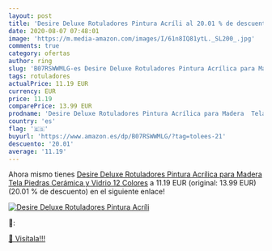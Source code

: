 ```yaml
---
layout: post
title: 'Desire Deluxe Rotuladores Pintura Acríli al 20.01 % de descuento'
date: 2020-08-07 07:48:01
image: 'https://m.media-amazon.com/images/I/61n8IQ81ytL._SL200_.jpg'
comments: true
category: ofertas
author: ring
slug: 'B07RSWWMLG-es Desire Deluxe Rotuladores Pintura Acrílica para Madera...'
tags: rotuladores
actualPrice: 11.19 EUR
currency: EUR
price: 11.19
comparePrice: 13.99 EUR
prodname: 'Desire Deluxe Rotuladores Pintura Acrílica para Madera  Tela  Piedras  Cerámica y Vidrio  12 Colores'
country: 'es'
flag: '🇪🇸'
buyurl: 'https://www.amazon.es/dp/B07RSWWMLG/?tag=tolees-21'
descuento: '20.01'
average: '11.19'
---
```


Ahora mismo tienes [Desire Deluxe Rotuladores Pintura Acrílica para Madera  Tela  Piedras  Cerámica y Vidrio  12 Colores](https://www.amazon.es/dp/B07RSWWMLG/?tag=tolees-21) a 11.19 EUR (original: 13.99 EUR) (20.01 %  de descuento) en el siguiente enlace!

[![Desire Deluxe Rotuladores Pintura Acríli](https://m.media-amazon.com/images/I/61n8IQ81ytL._SL200_.jpg)](https://www.amazon.es/dp/B07RSWWMLG/?tag=tolees-21)

🔎:


[🛒 Visítala!!!](https://www.amazon.es/dp/B07RSWWMLG/?tag=tolees-21)
